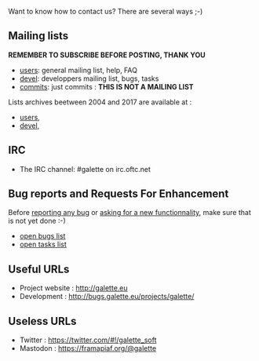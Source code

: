 <p>Want to know how to contact us? There are several ways ;-)</p>


<p><a id="mailing_lists"></a></p>


## Mailing lists


<p><strong>REMEMBER TO SUBSCRIBE BEFORE POSTING, THANK YOU</strong></p>

<ul>
<li><a href="https://listengine.tuxfamily.org/lists.galette.eu/users/">users</a>: general mailing list, help, FAQ</li>
<li><a href="https://listengine.tuxfamily.org/lists.galette.eu/devel/">devel</a>: developpers mailing list, bugs, tasks</li>
<li><a href="https://listengine.tuxfamily.org/lists.galette.eu/commits/">commits</a>: just commits : <strong>THIS IS NOT A MAILING LIST</strong></li>
</ul>


<p>Lists archives beetween 2004 and 2017 are available at :</p>
<ul>
<li><a href="http://download.tuxfamily.org/galette/listes-galette/mail.gna.org/assets/images/galette-discussion/index.html">users</a>,</li>
<li><a href="http://download.tuxfamily.org/galette/listes-galette/mail.gna.org/assets/images/galette-devel/index.html">devel</a>,</li>
</ul>


<p><a id="irc"></a></p>


## IRC
<ul>
<li>The IRC channel: #galette on irc.oftc.net</li>
</ul>


## Bug reports and Requests For Enhancement


<p>Before <a href="http://bugs.galette.eu/projects/galette">reporting any bug</a> or <a href="http://bugs.galette.eu/projects/galette/">asking for a new functionnality</a>, make sure that is not yet done :-)</p>

<ul>
<li><a href="http://bugs.galette.eu/projects/galette/issues?query_id=2">open bugs list</a></li>
<li><a href="http://bugs.galette.eu/projects/galette/issues?query_id=3">open tasks list</a></li>
</ul>


## Useful URLs

<ul>
<li>Project website : <a href="http://galette.eu">http://galette.eu</a></li>
<li>Development : <a href="http://bugs.galette.eu/projects/galette/">http://bugs.galette.eu/projects/galette/</a></li>
</ul>


## Useless URLs

<ul>
<li>Twitter : <a href="https://twitter.com/#!/galette_soft" title="https://twitter.com/#!/galette_soft">https://twitter.com/#!/galette_soft</a></li>
<li>Mastodon : <a href="https://framapiaf.org/@galette" title="https://framapiaf.org/@galette">https://framapiaf.org/@galette</a></li>
</ul>
